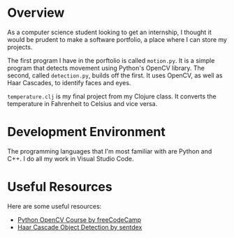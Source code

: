 # Overview

As a computer science student looking to get an internship, I thought it would be prudent to make a software portfolio, a place where I can store my projects.

The first program I have in the porftolio is called `motion.py`. It is a simple program that detects movement using Python's OpenCV library. The second, called `detection.py`, builds off the first. It uses OpenCV, as well as Haar Cascades, to identify faces and eyes.

`temperature.clj` is my final project from my Clojure class. It converts the temperature in Fahrenheit to Celsius and vice versa.

# Development Environment

The programming languages that I'm most familiar with are Python and C++. I do all my work in Visual Studio Code.

# Useful Resources

Here are some useful resources:
* [Python OpenCV Course by freeCodeCamp](https://www.youtube.com/watch?v=oXlwWbU8l2o)
* [Haar Cascade Object Detection by sentdex](https://www.youtube.com/watch?v=88HdqNDQsEk)